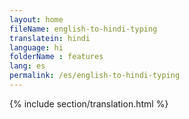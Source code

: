 ```yaml
--- 
layout: home 
fileName: english-to-hindi-typing
translatein: hindi
language: hi
folderName : features
lang: es
permalink: /es/english-to-hindi-typing
---
```

{% include section/translation.html %}